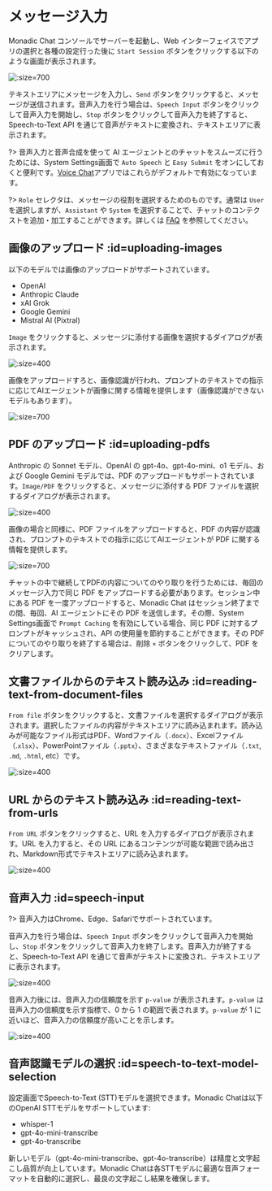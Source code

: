 # メッセージ入力

Monadic Chat コンソールでサーバーを起動し、Web インターフェイスでアプリの選択と各種の設定行った後に `Start Session` ボタンをクリックする以下のような画面が表示されます。

![](../assets/images/monadic-chat-message-input.png ':size=700')

テキストエリアにメッセージを入力し、`Send` ボタンをクリックすると、メッセージが送信されます。音声入力を行う場合は、`Speech Input` ボタンをクリックして音声入力を開始し、`Stop` ボタンをクリックして音声入力を終了すると、Speech-to-Text API を通じて音声がテキストに変換され、テキストエリアに表示されます。

?> 音声入力と音声合成を使って AI エージェントとのチャットをスムーズに行うためには、System Settings画面で `Auto Speech` と `Easy Submit` をオンにしておくと便利です。[Voice Chat](./basic-apps.md#voice-chat)アプリではこれらがデフォルトで有効になっています。

?> `Role` セレクタは、メッセージの役割を選択するためのものです。通常は `User` を選択しますが、`Assistant` や `System` を選択することで、チャットのコンテクストを追加・加工することができます。詳しくは [FAQ](../faq/faq-user-interface.md) を参照してください。

## 画像のアップロード :id=uploading-images

以下のモデルでは画像のアップロードがサポートされています。

- OpenAI
- Anthropic Claude
- xAI Grok
- Google Gemini
- Mistral AI (Pixtral)

`Image` をクリックすると、メッセージに添付する画像を選択するダイアログが表示されます。

![](../assets/images/monadi-chat-image-attachment.png ':size=400')

画像をアップロードすろと、画像認識が行われ、プロンプトのテキストでの指示に応じてAIエージェントが画像に関する情報を提供します（画像認識ができないモデルもあります）。

![](../assets/images/monadic-chat-message-with-pics.png ':size=700')

## PDF のアップロード :id=uploading-pdfs

Anthropic の Sonnet モデル、OpenAI の gpt-4o、gpt-4o-mini、o1 モデル、および Google Gemini モデルでは、PDF のアップロードもサポートされています。`Image/PDF` をクリックすると、メッセージに添付する PDF ファイルを選択するダイアログが表示されます。

![](../assets/images/monadi-chat-pdf-attachment.png ':size=400')

画像の場合と同様に、PDF ファイルをアップロードすると、PDF の内容が認識され、プロンプトのテキストでの指示に応じてAIエージェントが PDF に関する情報を提供します。

![](../assets/images/monadic-chat-chat-about-pdf.png ':size=700')

チャットの中で継続してPDFの内容についてのやり取りを行うためには、毎回のメッセージ入力で同じ PDF をアップロードする必要があります。セッション中にある PDF を一度アップロードすると、Monadic Chat はセッション終了までの間、毎回、AI エージェントにその PDF を送信します。その際、System Settings画面で `Prompt Caching` を有効にしている場合、同じ PDF に対するプロンプトがキャッシュされ、API の使用量を節約することができます。その PDF についてのやり取りを終了する場合は、削除 `×` ボタンをクリックして、PDF をクリアします。

## 文書ファイルからのテキスト読み込み :id=reading-text-from-document-files

`From file` ボタンをクリックすると、文書ファイルを選択するダイアログが表示されます。選択したファイルの内容がテキストエリアに読み込まれます。読み込みが可能なファイル形式はPDF、Wordファイル（`.docx`）、Excelファイル（.`xlsx`）、PowerPointファイル（`.pptx`）、さまざまなテキストファイル（`.txt`, `.md`, `.html`, etc）です。

![](../assets/images/monadic-chat-extract-from-file.png ':size=400')

## URL からのテキスト読み込み :id=reading-text-from-urls

`From URL` ボタンをクリックすると、URL を入力するダイアログが表示されます。URL を入力すると、その URL にあるコンテンツが可能な範囲で読み出され、Markdown形式でテキストエリアに読み込まれます。

![](../assets/images/monadic-chat-extract-from-url.png ':size=400')

## 音声入力 :id=speech-input

?> 音声入力はChrome、Edge、Safariでサポートされています。

音声入力を行う場合は、`Speech Input` ボタンをクリックして音声入力を開始し、`Stop` ボタンをクリックして音声入力を終了します。音声入力が終了すると、Speech-to-Text API を通じて音声がテキストに変換され、テキストエリアに表示されます。

![](../assets/images/voice-input-stop.png ':size=400')

音声入力後には、音声入力の信頼度を示す `p-value` が表示されます。`p-value` は音声入力の信頼度を示す指標で、0 から 1 の範囲で表されます。`p-value` が 1 に近いほど、音声入力の信頼度が高いことを示します。

![](../assets/images/voice-p-value.png ':size=400')

## 音声認識モデルの選択 :id=speech-to-text-model-selection

設定画面でSpeech-to-Text (STT)モデルを選択できます。Monadic Chatは以下のOpenAI STTモデルをサポートしています:
- whisper-1
- gpt-4o-mini-transcribe
- gpt-4o-transcribe

新しいモデル（gpt-4o-mini-transcribe、gpt-4o-transcribe）は精度と文字起こし品質が向上しています。Monadic Chatは各STTモデルに最適な音声フォーマットを自動的に選択し、最良の文字起こし結果を確保します。
